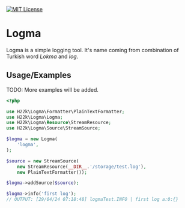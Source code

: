 
[![MIT License](https://img.shields.io/badge/License-MIT-green.svg)](https://choosealicense.com/licenses/mit/)




# Logma

Logma is a simple logging tool. It's name coming from combination of Turkish word _Lokma_ and _log_.


## Usage/Examples
TODO: More examples will be added.



```php
<?php

use H22k\Logma\Formatter\PlainTextFormatter;
use H22k\Logma\Logma;
use H22k\Logma\Resource\StreamResource;
use H22k\Logma\Source\StreamSource;

$logma = new Logma(
    'logma',
);

$source = new StreamSource(
    new StreamResource(__DIR__.'/storage/test.log'), 
    new PlainTextFormatter());

$logma->addSource($source);

$logma->info('first log'); 
// OUTPUT: [29/04/24 07:18:48] logmaTest.INFO | first log a:0:{}
```

